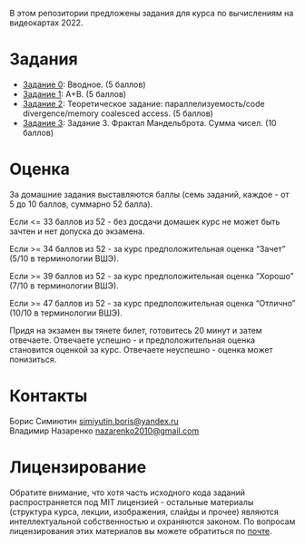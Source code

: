 В этом репозитории предложены задания для курса по вычислениям на видеокартах 2022.

Задания
======

- [Задание 0](https://github.com/GPGPUCourse/GPGPUTasks2022/tree/task00): Вводное. (5 баллов)
- [Задание 1](https://github.com/GPGPUCourse/GPGPUTasks2022/tree/task01): A+B. (5 баллов)
- [Задание 2](https://github.com/GPGPUCourse/GPGPUTasks2022/tree/task02): Теоретическое задание: параллелизуемость/code divergence/memory coalesced access. (5 баллов)
- [Задание 3](https://github.com/GPGPUCourse/GPGPUTasks2022/tree/task03): Задание 3. Фрактал Мандельброта. Сумма чисел. (10 баллов)

Оценка
======

За домашние задания выставляются баллы (семь заданий, каждое - от 5 до 10 баллов, суммарно 52 балла).

Если <= 33 баллов из 52 - без досдачи домашек курс не может быть зачтен и нет допуска до экзамена.

Если >= 34 баллов из 52 - за курс предположительная оценка “Зачет” (5/10 в терминологии ВШЭ).

Если >= 39 баллов из 52 - за курс предположительная оценка “Хорошо” (7/10 в терминологии ВШЭ).

Если >= 47 баллов из 52 - за курс предположительная оценка “Отлично” (10/10 в терминологии ВШЭ).

Придя на экзамен вы тянете билет, готовитесь 20 минут и затем отвечаете. Отвечаете успешно - и предположительная оценка становится оценкой за курс. Отвечаете неуспешно - оценка может понизиться.

Контакты
======
Борис Симиютин simiyutin.boris@yandex.ru  
Владимир Назаренко nazarenko2010@gmail.com  


Лицензирование
======

Обратите внимание, что хотя часть исходного кода заданий распространяется под MIT лицензией - остальные материалы (структура курса, лекции, изображения, слайды и прочее) являются интеллектуальной собственностью и охраняются законом. По вопросам лицензирования этих материалов вы можете обратиться по [почте](mailto:PolarHare@gmail.com).
